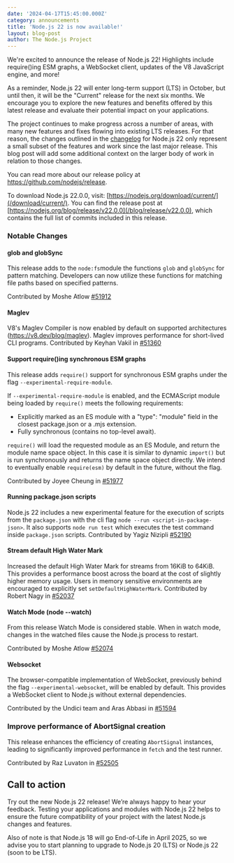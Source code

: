 ```yaml
---
date: '2024-04-17T15:45:00.000Z'
category: announcements
title: 'Node.js 22 is now available!'
layout: blog-post
author: The Node.js Project
---
```


We're excited to announce the release of Node.js 22!
Highlights include require()ing ESM graphs, a WebSocket client, updates of the V8 JavaScript engine, and more!

As a reminder, Node.js 22 will enter long-term support (LTS) in October, but until then, it will be the "Current" release for the next six months.
We encourage you to explore the new features and benefits offered by this latest release and evaluate their potential impact on your applications.

The project continues to make progress across a number of areas, with many new features and fixes flowing into existing LTS releases.
For that reason, the changes outlined in the [changelog][CHANGELOG] for Node.js 22 only represent a small subset of the features and
work since the last major release. This blog post will add some additional context on the larger body of work in relation to those changes.

You can read more about our release policy at <https://github.com/nodejs/release>.

To download Node.js 22.0.0, visit: [https://nodejs.org/download/current/](/download/current/). You can find the release post at [https://nodejs.org/blog/release/v22.0.0](/blog/release/v22.0.0),
which contains the full list of commits included in this release.

### Notable Changes

#### glob and globSync

This release adds to the `node:fs`module the functions `glob` and `globSync` for pattern matching.
Developers can now utilize these functions for matching file paths based on specified patterns.

Contributed by Moshe Atlow [#51912](https://github.com/nodejs/node/pull/51912)

#### Maglev

V8's Maglev Compiler is now enabled by default on supported architectures (<https://v8.dev/blog/maglev>).
Maglev improves performance for short-lived CLI programs.
Contributed by Keyhan Vakil in [#51360](https://github.com/nodejs/node/pull/51360)

#### Support require()ing synchronous ESM graphs

This release adds `require()` support for synchronous ESM graphs under
the flag `--experimental-require-module`.

If `--experimental-require-module` is enabled, and the ECMAScript
module being loaded by `require()` meets the following requirements:

- Explicitly marked as an ES module with a "type": "module" field in the closest package.json or a .mjs extension.
- Fully synchronous (contains no top-level await).

`require()` will load the requested module as an ES Module, and return
the module name space object. In this case it is similar to dynamic
`import()` but is run synchronously and returns the name space object
directly.
We intend to eventually enable `require(esm)` by default in the future, without
the flag.

Contributed by Joyee Cheung in [#51977](https://github.com/nodejs/node/pull/51977)

#### Running package.json scripts

Node.js 22 includes a new experimental feature for the execution of scripts from the `package.json` with the cli flag `node --run <script-in-package-json>`.
It also supports `node run test` which executes the test command inside `package.json` scripts.
Contributed by Yagiz Nizipli [#52190](https://github.com/nodejs/node/pull/52190)

#### Stream default High Water Mark

Increased the default High Water Mark for streams from 16KiB to 64KiB.
This provides a performance boost across the board at the cost of slightly higher memory usage.
Users in memory sensitive environments are encouraged to explicitly set `setDefaultHighWaterMark`.
Contributed by Robert Nagy in [#52037](https://github.com/nodejs/node/pull/52037)

#### Watch Mode (node --watch)

From this release Watch Mode is considered stable.
When in watch mode, changes in the watched files cause the Node.js process to restart.

Contributed by Moshe Atlow [#52074](https://github.com/nodejs/node/pull/52074)

#### Websocket

The browser-compatible implementation of WebSocket, previously behind the flag `--experimental-websocket`, will be enabled by default.
This provides a WebSocket client to Node.js without external dependencies.

Contributed by the Undici team and Aras Abbasi in [#51594](https://github.com/nodejs/node/pull/51594)

### Improve performance of AbortSignal creation

This release enhances the efficiency of creating `AbortSignal` instances, leading to significantly improved performance in `fetch` and the test runner.

Contributed by Raz Luvaton in [#52505](https://github.com/nodejs/node/pull/52505)

## Call to action

Try out the new Node.js 22 release! We’re always happy to hear your feedback. Testing your applications and modules with Node.js 22 helps to ensure the future compatibility of your project with the latest Node.js changes and features.

Also of note is that Node.js 18 will go End-of-Life in April 2025, so we advise you to start planning to upgrade to Node.js 20 (LTS) or Node.js 22 (soon to be LTS).

[CHANGELOG]: https://github.com/nodejs/node/releases/tag/v22.0.0
